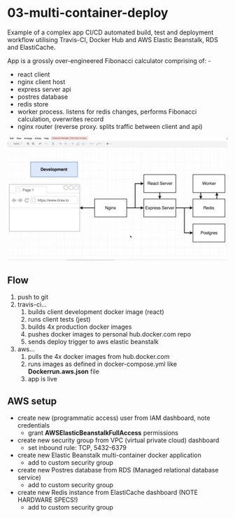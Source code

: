 # 03-multi-container-deploy

Example of a complex app CI/CD automated build, test and deployment workflow utilising Travis-CI, Docker Hub and AWS Elastic Beanstalk, RDS and ElastiCache.

App is a grossly over-engineered Fibonacci calculator comprising of: -

- react client
- nginx client host
- express server api
- postres database
- redis store
- worker process. listens for redis changes, performs Fibonacci calculation, overwrites record
- nginx router (reverse proxy. splits traffic between client and api)

![](diagram.png)

## Flow

1. push to git
1. travis-ci...
   1. builds client development docker image (react)
   1. runs client tests (jest)
   1. builds 4x production docker images
   1. pushes docker images to personal hub.docker.com repo
   1. sends deploy trigger to aws elastic beanstalk
1. aws...
   1. pulls the 4x docker images from hub.docker.com
   1. runs images as defined in docker-compose.yml like **Dockerrun.aws.json** file
   1. app is live

## AWS setup

- create new (programmatic access) user from IAM dashboard, note credentials
  - grant **AWSElasticBeanstalkFullAccess** permissions
- create new security group from VPC (virtual private cloud) dashboard
  - set inbound rule: TCP, 5432-6379
- create new Elastic Beanstalk multi-container docker application
  - add to custom security group
- create new Postres database from RDS (Managed relational database service)
  - add to custom security group
- create new Redis instance from ElastiCache dashboard (NOTE HARDWARE SPECS!)
  - add to custom security group
